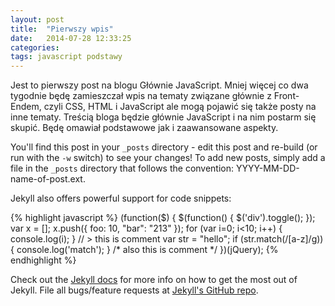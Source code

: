 ```yaml
---
layout: post
title:  "Pierwszy wpis"
date:   2014-07-28 12:33:25
categories: 
tags: javascript podstawy
---
```

Jest to pierwszy post na blogu Głównie JavaScript. Mniej więcej co dwa tygodnie
będę zamieszczał wpis na tematy związane głównie z Front-Endem, czyli CSS, HTML i
JavaScript ale mogą pojawić się także posty na inne tematy. Treścią bloga będzie głównie
JavaScript i na nim postarm się skupić. Będę omawiał podstawowe jak i zaawansowane
aspekty.

<!-- more -->

You'll find this post in your `_posts` directory - edit this post and re-build (or run with the `-w` switch) to see your changes!
To add new posts, simply add a file in the `_posts` directory that follows the convention: YYYY-MM-DD-name-of-post.ext.

Jekyll also offers powerful support for code snippets:

{% highlight javascript %}
(function($) {
    $(function() {
        $('div').toggle();
    });
    var x = [];
    x.push({
        foo: 10,
        "bar": "213"
    });
    for (var i=0; i<10; i++) {
        console.log(i);
    }
    // > this is comment
    var str = "hello";
    if (str.match(/[a-z]/g)) {
        console.log('match');
    }
    /* also this is comment */
})(jQuery);
{% endhighlight %}

Check out the [Jekyll docs][jekyll] for more info on how to get the most out of Jekyll. File all bugs/feature requests at [Jekyll's GitHub repo][jekyll-gh].

[jekyll-gh]: https://github.com/jekyll/jekyll
[jekyll]:    http://jekyllrb.com
